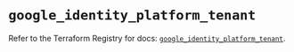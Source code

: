 # `google_identity_platform_tenant`

Refer to the Terraform Registry for docs: [`google_identity_platform_tenant`](https://registry.terraform.io/providers/drfaust92/google/4.16.4/docs/resources/identity_platform_tenant).
